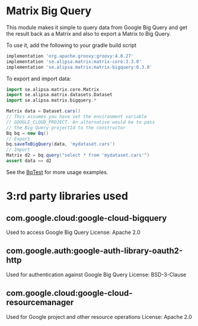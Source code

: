 # Matrix Big Query

This module makes it simple to query data from Google Big Query and get the result back as a Matrix and also to export a Matrix to Big Query.

To use it, add the following to your gradle build script
```groovy
implementation 'org.apache.groovy:groovy:4.0.27'
implementation 'se.alipsa.matrix:matrix-core:3.3.0'
implementation 'se.alipsa.matrix:matrix-bigquery:0.3.0'
```
To export and import data:
```groovy
import se.alipsa.matrix.core.Matrix
import se.alipsa.matrix.datasets.Dataset
import se.alipsa.matrix.bigquery.*

Matrix data = Dataset.cars()
// This assumes you have set the environment variable
// GOOGLE_CLOUD_PROJECT. An alternative would be to pass
// the Big Query projectId to the constructor
Bq bq = new Bq()
// Export 
bq.saveToBigQuery(data, 'mydataset.cars')
// Import
Matrix d2 = bq.query("select * from 'mydataset.cars'")
assert data == d2
```
See the [BqTest](src/test/groovy/se/alipsa/matrix/bigquery/BqTest.groovy) for more usage examples.

# 3:rd party libraries used

## com.google.cloud:google-cloud-bigquery
Used to access Google Big Query
License: Apache 2.0

## com.google.auth:google-auth-library-oauth2-http
Used for authentication against Google Big Query
License: BSD-3-Clause

## com.google.cloud:google-cloud-resourcemanager
Used for Google project and other resource operations
License: Apache 2.0